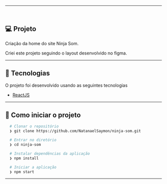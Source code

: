 
---
<p>&nbsp;&nbsp;</p>

## 💻 Projeto

Criação da home do site Ninja Som.

Criei este projeto seguindo o layout desenvolvido no figma.

---

## 🚀 Tecnologias

O projeto foi desenvolvido usando as seguintes tecnologias

- [ReactJS](https://pt-br.reactjs.org/docs/getting-started.html) 

---

## 📂 Como iniciar o projeto

```zsh
  # Clonar o repositório
  ❯ git clone https://github.com/NatanaelSaymon/ninja-som.git

  # Entrar no diretório
  ❯ cd ninja-som

  # Instalar dependências da aplicação
  ❯ npm install

  # Iniciar a aplicação
  ❯ npm start

```
---
